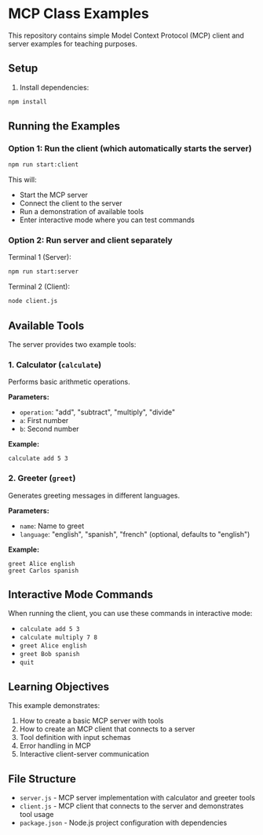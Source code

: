 # MCP Class Examples

This repository contains simple Model Context Protocol (MCP) client and server examples for teaching purposes.

## Setup

1. Install dependencies:
```bash
npm install
```

## Running the Examples

### Option 1: Run the client (which automatically starts the server)
```bash
npm run start:client
```

This will:
- Start the MCP server
- Connect the client to the server
- Run a demonstration of available tools
- Enter interactive mode where you can test commands

### Option 2: Run server and client separately

Terminal 1 (Server):
```bash
npm run start:server
```

Terminal 2 (Client):
```bash
node client.js
```

## Available Tools

The server provides two example tools:

### 1. Calculator (`calculate`)
Performs basic arithmetic operations.

**Parameters:**
- `operation`: "add", "subtract", "multiply", "divide"
- `a`: First number
- `b`: Second number

**Example:**
```
calculate add 5 3
```

### 2. Greeter (`greet`)
Generates greeting messages in different languages.

**Parameters:**
- `name`: Name to greet
- `language`: "english", "spanish", "french" (optional, defaults to "english")

**Example:**
```
greet Alice english
greet Carlos spanish
```

## Interactive Mode Commands

When running the client, you can use these commands in interactive mode:
- `calculate add 5 3`
- `calculate multiply 7 8`
- `greet Alice english`
- `greet Bob spanish`
- `quit`

## Learning Objectives

This example demonstrates:
1. How to create a basic MCP server with tools
2. How to create an MCP client that connects to a server
3. Tool definition with input schemas
4. Error handling in MCP
5. Interactive client-server communication

## File Structure

- `server.js` - MCP server implementation with calculator and greeter tools
- `client.js` - MCP client that connects to the server and demonstrates tool usage
- `package.json` - Node.js project configuration with dependencies
